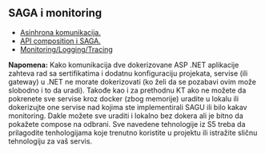 ## SAGA i monitoring

- <a href='https://github.com/lukaDoric/SOA/blob/main/MonitoringSaga/asinhrona_komunikacija.md'>Asinhrona komunikacija.</a>  
- <a href='https://github.com/lukaDoric/SOA/blob/main/MonitoringSaga/api_composition_saga.md'>API composition i SAGA.</a>
- <a href='https://github.com/lukaDoric/SOA/blob/main/MonitoringSaga/monitoring.md'>Monitoring/Logging/Tracing</a>

<b>Napomena:</b> Kako komunikacija dve dokerizovane ASP .NET aplikacije zahteva rad sa sertifikatima i dodatnu konfiguraciju projekata, servise (ili gateway) u .NET ne morate dokerizovati (ko želi da se pozabavi ovim može slobodno i to da uradi). Takođe kao i za prethodnu KT ako ne možete da pokrenete sve servise kroz docker (zbog memorije) uradite u lokalu ili dokerizujte one servise nad kojima ste implementirali SAGU ili bilo kakav monitoring. Dakle možete sve uraditi i lokalno bez dokera ali je bitno da pokažete compose na odbrani. Sve navedene tehnologije iz S5 treba da prilagodite tenhologijama koje trenutno koristite u projektu ili istražite sličnu tehnologiju za vaš servis.
